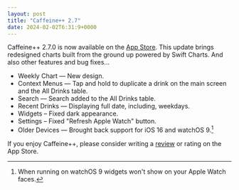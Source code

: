 ```yaml
---
layout: post
title: "Caffeine++ 2.7"
date: 2024-02-02T6:31:9+0000
---
```


Caffeine++ 2.7.0 is now available on the [App Store](https://apps.apple.com/gb/app/caffeine/id1594448346). This update brings redesigned charts built from the ground up powered by Swift Charts. And also other features and bug fixes...

- Weekly Chart — New design.
- Context Menus — Tap and hold to duplicate a drink on the main screen and the All Drinks table.
- Search — Search added to the All Drinks table.
- Recent Drinks — Displaying full date, including, weekdays.
- Widgets – Fixed dark appearance.
- Settings – Fixed "Refresh Apple Watch" button.
- Older Devices — Brought back support for iOS 16 and watchOS 9.[^1]

If you enjoy Caffeine++, please consider writing a [review](https://apps.apple.com/app/id1594448346?action=write-review) or rating on the App Store.

[^1]: When running on watchOS 9 widgets won't show on your Apple Watch faces.
